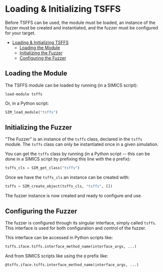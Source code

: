 # Loading & Initializing TSFFS

Before TSFFS can be used, the module must be loaded, an instance of the fuzzer must be
created and instantiated, and the fuzzer must be configured for your target.

- [Loading \& Initializing TSFFS](#loading--initializing-tsffs)
  - [Loading the Module](#loading-the-module)
  - [Initializing the Fuzzer](#initializing-the-fuzzer)
  - [Configuring the Fuzzer](#configuring-the-fuzzer)

## Loading the Module

The TSFFS module can be loaded by running (in a SIMICS script):

```simics
load-module tsffs
```

Or, in a Python script:

```python
SIM_load_module("tsffs")
```

## Initializing the Fuzzer

"The Fuzzer" is an instance of the `tsffs` class, declared in the `tsffs` module. The
`tsffs` class can only be instantiated once in a given simulation.

You can get the `tsffs` class by running (in a Python script -- this can be done in a
SIMICS script by prefixing this line with the `@` prefix):

```python
tsffs_cls = SIM_get_class("tsffs")
```

Once we have the `tsffs_cls` an instance can be created with:

```python
tsffs = SIM_create_object(tsffs_cls, "tsffs", [])
```

The fuzzer instance is now created and ready to configure and use.

## Configuring the Fuzzer

The fuzzer is configured through its singular interface, simply called
`tsffs`. This interface is used for both configuration and control of the
fuzzer.

This interface can be accessed in Python scripts like:

```python
tsffs.iface.tsffs.interface_method_name(interface_args, ...)
```

And from SIMICS scripts like using the `@` prefix like:

```simics
@tsffs.iface.tsffs.interface_method_name(interface_args, ...)
```